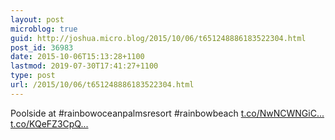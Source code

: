 ```yaml
---
layout: post
microblog: true
guid: http://joshua.micro.blog/2015/10/06/t651248886183522304.html
post_id: 36983
date: 2015-10-06T15:13:28+1100
lastmod: 2019-07-30T17:41:27+1100
type: post
url: /2015/10/06/t651248886183522304.html
---
```

Poolside at #rainbowoceanpalmsresort #rainbowbeach [t.co/NwNCWNGiC...](http://t.co/NwNCWNGiCK) [t.co/KQeFZ3CpQ...](http://t.co/KQeFZ3CpQW)
